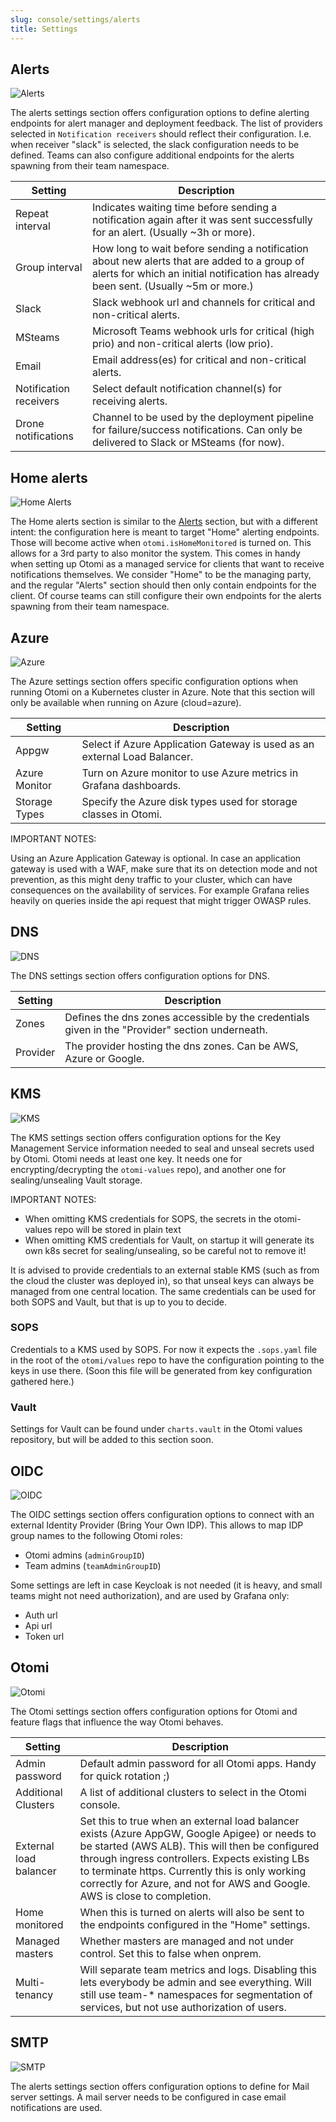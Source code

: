 ```yaml
---
slug: console/settings/alerts
title: Settings
---
```


## Alerts

![Alerts](img/settings-alerts.png)

The alerts settings section offers configuration options to define alerting endpoints for alert manager and deployment feedback. The list of providers selected in `Notification receivers` should reflect their configuration. I.e. when receiver "slack" is selected, the slack configuration needs to be defined. Teams can also configure additional endpoints for the alerts spawning from their team namespace.

| Setting | Description |
| --- | --- |
| Repeat interval | Indicates waiting time before sending a notification again after it was sent successfully for an alert. (Usually ~3h or more). |
| Group interval | How long to wait before sending a notification about new alerts that are added to a group of alerts for which an initial notification has already been sent. (Usually ~5m or more.) |
| Slack | Slack webhook url and channels for critical and non-critical alerts. |
| MSteams | Microsoft Teams webhook urls for critical (high prio) and non-critical alerts (low prio). |
| Email | Email address(es) for critical and non-critical alerts. |
| Notification receivers | Select default notification channel(s) for receiving alerts. |
| Drone notifications | Channel to be used by the deployment pipeline for failure/success notifications. Can only be delivered to Slack or MSteams (for now). |

## Home alerts

![Home Alerts](img/settings-home-alerts.png)

The Home alerts section is similar to the [Alerts](alerts) section, but with a different intent: the configuration here is meant to target "Home" alerting endpoints. Those will become active when `otomi.isHomeMonitored` is turned on. This allows for a 3rd party to also monitor the system. This comes in handy when setting up Otomi as a managed service for clients that want to receive notifications themselves. We consider "Home" to be the managing party, and the regular "Alerts" section should then only contain endpoints for the client. Of course teams can still configure their own endpoints for the alerts spawning from their team namespace.

## Azure

![Azure](img/settings-azure.png)

The Azure settings section offers specific configuration options when running Otomi on a Kubernetes cluster in Azure. Note that this section will only be available when running on Azure (cloud=azure).

| Setting       | Description                                                               |
| ------------- | ------------------------------------------------------------------------- |
| Appgw         | Select if Azure Application Gateway is used as an external Load Balancer. |
| Azure Monitor | Turn on Azure monitor to use Azure metrics in Grafana dashboards.         |
| Storage Types | Specify the Azure disk types used for storage classes in Otomi.           |

IMPORTANT NOTES:

Using an Azure Application Gateway is optional. In case an application gateway is used with a WAF, make sure that its on detection mode and not prevention, as this might deny traffic to your cluster, which can have consequences on the availability of services. For example Grafana relies heavily on queries inside the api request that might trigger OWASP rules.

## DNS

![DNS](img/settings-dns.png)

The DNS settings section offers configuration options for DNS.

| Setting  | Description                                                                                     |
| -------- | ----------------------------------------------------------------------------------------------- |
| Zones    | Defines the dns zones accessible by the credentials given in the "Provider" section underneath. |
| Provider | The provider hosting the dns zones. Can be AWS, Azure or Google.                                |

## KMS

![KMS](img/settings-kms.png)

The KMS settings section offers configuration options for the Key Management Service information needed to seal and unseal secrets used by Otomi. Otomi needs at least one key. It needs one for encrypting/decrypting the `otomi-values` repo), and another one for sealing/unsealing Vault storage.

IMPORTANT NOTES:

- When omitting KMS credentials for SOPS, the secrets in the otomi-values repo will be stored in plain text
- When omitting KMS credentials for Vault, on startup it will generate its own k8s secret for sealing/unsealing, so be careful not to remove it!

It is advised to provide credentials to an external stable KMS (such as from the cloud the cluster was deployed in), so that unseal keys can always be managed from one central location. The same credentials can be used for both SOPS and Vault, but that is up to you to decide.

### SOPS

Credentials to a KMS used by SOPS. For now it expects the `.sops.yaml` file in the root of the `otomi/values` repo to have the configuration pointing to the keys in use there. (Soon this file will be generated from key configuration gathered here.)

### Vault

Settings for Vault can be found under `charts.vault` in the Otomi values repository, but will be added to this section soon.

## OIDC

![OIDC](img/settings-oidc.png)

The OIDC settings section offers configuration options to connect with an external Identity Provider (Bring Your Own IDP). This allows to map IDP group names to the following Otomi roles:

- Otomi admins (`adminGroupID`)
- Team admins (`teamAdminGroupID`)

Some settings are left in case Keycloak is not needed (it is heavy, and small teams might not need authorization), and are used by Grafana only:

- Auth url
- Api url
- Token url

## Otomi

![Otomi](img/settings-otomi.png)

The Otomi settings section offers configuration options for Otomi and feature flags that influence the way Otomi behaves.

| Setting | Description |
| --- | --- |
| Admin password | Default admin password for all Otomi apps. Handy for quick rotation ;) |
| Additional Clusters | A list of additional clusters to select in the Otomi console. |
| External load balancer | Set this to true when an external load balancer exists (Azure AppGW, Google Apigee) or needs to be started (AWS ALB). This will then be configured through ingress controllers. Expects existing LBs to terminate https. Currently this is only working correctly for Azure, and not for AWS and Google. AWS is close to completion. |
| Home monitored | When this is turned on alerts will also be sent to the endpoints configured in the "Home" settings. |
| Managed masters | Whether masters are managed and not under control. Set this to false when onprem. |
| Multi-tenancy | Will separate team metrics and logs. Disabling this lets everybody be admin and see everything. Will still use team-\* namespaces for segmentation of services, but not use authorization of users. |

## SMTP

![SMTP](img/settings-smtp.png)

The alerts settings section offers configuration options to define for Mail server settings. A mail server needs to be configured in case email notifications are used.


